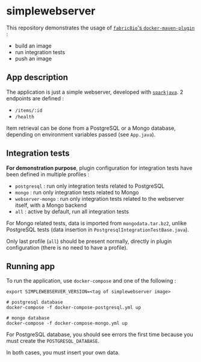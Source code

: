 # simplewebserver

This repository demonstrates the usage of
[`fabric8io`'s `docker-maven-plugin`](https://github.com/fabric8io/docker-maven-plugin) :

- build an image
- run integration tests
- push an image

## App description

The application is just a simple webserver, developed with
[`sparkjava`](http://sparkjava.com). 2 endpoints are defined :

- `/items/:id`
- `/health`

Item retrieval can be done from a PostgreSQL or a Mongo database,
depending on environment variables passed (see `App.java`).

## Integration tests

**For demonstration purpose**, plugin configuration for integration tests
have been defined in multiple profiles :

- `postgresql` : run only integration tests related to PostgreSQL
- `mongo` : run only integration tests related to Mongo
- `webserver-mongo` : run only integration tests related to the
webserver itself, with a Mongo backend
- `all` : active by default, run all integration tests

For Mongo related tests, data is imported from `mongodata.tar.bz2`,
unlike PostgreSQL tests (data insertion in `PostgresqlIntegrationTestBase.java`).

Only last profile (`all`) should be present normally, directly in
plugin configuration (there is no need to have a profile).

## Running app

To run the application, use `docker-compose` and one of the following :

    export SIMPLEWEBSERVER_VERSION=<tag of simplewebserver image>

    # postgresql database
    docker-compose -f docker-compose-postgresql.yml up

    # mongo database
    docker-compose -f docker-compose-mongo.yml up

For PostgreSQL database, you should see errors the first time because
you must create the `POSTGRESQL_DATABASE`.

In both cases, you must insert your own data.
